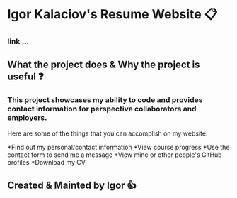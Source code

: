 # Igor Kalaciov's Resume Website :clipboard:
### link ...

## What the project does & Why the project is useful :question:
### This project showcases my ability to code and provides contact information for perspective collaborators and employers.  

Here are some of the things that you can accomplish on my website:

*Find out my personal/contact information 
*View course progress
*Use the contact form to send me a message
*View mine or other people's GitHub profiles
*Download my CV

## Created & Mainted by Igor :+1:


